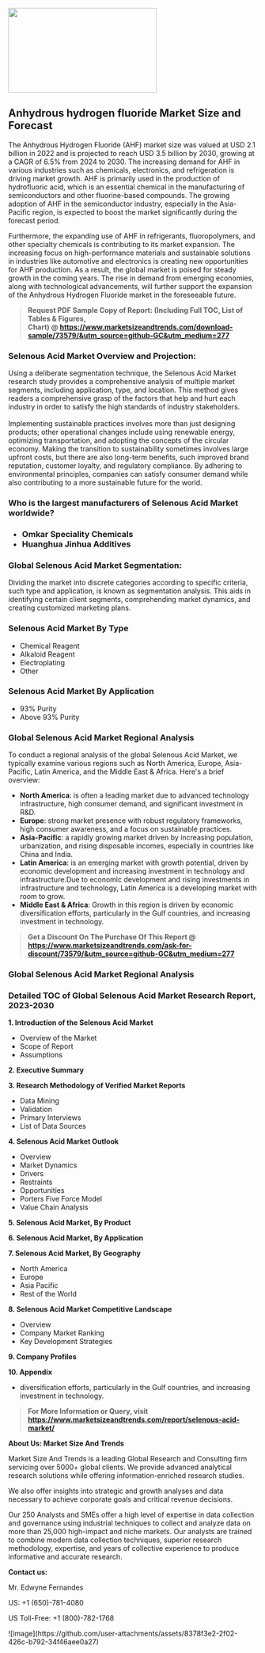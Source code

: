 <p><img class="alignnone size-medium wp-image-20088" src="https://ffe5etoiles.com/wp-content/uploads/2024/12/MST1-300x171.png" alt="" width="300" height="171" /></p><h2>Anhydrous hydrogen fluoride Market Size and Forecast</h2><p>The Anhydrous Hydrogen Fluoride (AHF) market size was valued at USD 2.1 billion in 2022 and is projected to reach USD 3.5 billion by 2030, growing at a CAGR of 6.5% from 2024 to 2030. The increasing demand for AHF in various industries such as chemicals, electronics, and refrigeration is driving market growth. AHF is primarily used in the production of hydrofluoric acid, which is an essential chemical in the manufacturing of semiconductors and other fluorine-based compounds. The growing adoption of AHF in the semiconductor industry, especially in the Asia-Pacific region, is expected to boost the market significantly during the forecast period.</p><p>Furthermore, the expanding use of AHF in refrigerants, fluoropolymers, and other specialty chemicals is contributing to its market expansion. The increasing focus on high-performance materials and sustainable solutions in industries like automotive and electronics is creating new opportunities for AHF production. As a result, the global market is poised for steady growth in the coming years. The rise in demand from emerging economies, along with technological advancements, will further support the expansion of the Anhydrous Hydrogen Fluoride market in the foreseeable future.</p></p><blockquote id="" class=""><strong>Request PDF Sample Copy of Report: (Including Full TOC, List of Tables &amp; Figures, Chart)&nbsp;@&nbsp;<strong><a href="https://www.marketsizeandtrends.com/download-sample/73579/&utm_source=github-GC&utm_medium=277" target="_blank">https://www.marketsizeandtrends.com/download-sample/73579/&utm_source=github-GC&utm_medium=277</a></strong></strong></blockquote><h3 id="" class="">Selenous Acid Market&nbsp;Overview and Projection:</h3><p id="" class="">Using a deliberate segmentation technique, the Selenous Acid Market research study provides a comprehensive analysis of multiple market segments, including application, type, and location. This method gives readers a comprehensive grasp of the factors that help and hurt each industry in order to satisfy the high standards of industry stakeholders. <br /> <br />Implementing sustainable practices involves more than just designing products; other operational changes include using renewable energy, optimizing transportation, and adopting the concepts of the circular economy. Making the transition to sustainability sometimes involves large upfront costs, but there are also long-term benefits, such improved brand reputation, customer loyalty, and regulatory compliance. By adhering to environmental principles, companies can satisfy consumer demand while also contributing to a more sustainable future for the world.</p><h3 id="" class="">Who is the largest manufacturers of&nbsp;Selenous Acid Market worldwide?</h3><h3 class=""><p><ul><li>Omkar Speciality Chemicals </li><li> Huanghua Jinhua Additives</li></ul></p></h3><h3 id="" class="">Global&nbsp;Selenous Acid Market Segmentation:</h3><p id="" class="">Dividing the market into discrete categories according to specific criteria, such type and application, is known as segmentation analysis. This aids in identifying certain client segments, comprehending market dynamics, and creating customized marketing plans.</p><h3 id="" class="">Selenous Acid Market&nbsp;By Type</h3><p><p><ul><li>Chemical Reagent</li><li> Alkaloid Reagent</li><li> Electroplating</li><li> Other</p></li></ul></p></p><h3 id="" class="">Selenous Acid Market&nbsp;By Application</h3><p class=""><p><ul><li>93% Purity</li><li> Above 93% Purity</li></ul></p></p><h3 id="" class="">Global Selenous Acid Market Regional Analysis</h3><p id="" class="">To conduct a regional analysis of the global Selenous Acid Market, we typically examine various regions such as North America, Europe, Asia-Pacific, Latin America, and the Middle East &amp; Africa. Here's a brief overview:</p><ul><li><strong>North America</strong>: is often a leading market due to advanced technology infrastructure, high consumer demand, and significant investment in R&amp;D.</li><li><strong>Europe</strong>: strong market presence with robust regulatory frameworks, high consumer awareness, and a focus on sustainable practices.</li><li><strong>Asia-Pacific</strong>: a rapidly growing market driven by increasing population, urbanization, and rising disposable incomes, especially in countries like China and India.</li><li><strong>Latin America</strong>: is an emerging market with growth potential, driven by economic development and increasing investment in technology and infrastructure.Due to economic development and rising investments in infrastructure and technology, Latin America is a developing market with room to grow.</li><li><strong>Middle East &amp; Africa</strong>: Growth in this region is driven by economic diversification efforts, particularly in the Gulf countries, and increasing investment in technology.</li></ul><blockquote id="" class=""><strong>Get a Discount On The Purchase Of This Report @ <strong><a href="https://www.marketsizeandtrends.com/ask-for-discount/73579/&utm_source=github-GC&utm_medium=277" target="_blank">https://www.marketsizeandtrends.com/ask-for-discount/73579/&utm_source=github-GC&utm_medium=277</a></strong></strong></blockquote><h3 id="" class="">Global Selenous Acid Market Regional Analysis</h3><h3 id="" class="">Detailed TOC of Global Selenous Acid Market Research Report, 2023-2030</h3><p id="" class=""><strong>1. Introduction of the Selenous Acid Market</strong></p><ul><li>Overview of the Market</li><li>Scope of Report</li><li>Assumptions</li></ul><p id="" class=""><strong>2. Executive Summary</strong></p><p id="" class=""><strong>3. Research Methodology of Verified Market Reports</strong></p><ul><li>Data Mining</li><li>Validation</li><li>Primary Interviews</li><li>List of Data Sources</li></ul><p id="" class=""><strong>4. Selenous Acid Market Outlook</strong></p><ul><li>Overview</li><li>Market Dynamics</li><li>Drivers</li><li>Restraints</li><li>Opportunities</li><li>Porters Five Force Model</li><li>Value Chain Analysis</li></ul><p id="" class=""><strong>5. Selenous Acid Market, By Product</strong></p><p id="" class=""><strong>6. Selenous Acid Market, By Application</strong></p><p id="" class=""><strong>7. Selenous Acid Market, By Geography</strong></p><ul><li>North America</li><li>Europe</li><li>Asia Pacific</li><li>Rest of the World</li></ul><p id="" class=""><strong>8. Selenous Acid Market Competitive Landscape</strong></p><ul><li>Overview</li><li>Company Market Ranking</li><li>Key Development Strategies</li></ul><p id="" class=""><strong>9. Company Profiles</strong></p><p id="" class=""><strong>10. Appendix</strong></p><ul><li>diversification efforts, particularly in the Gulf countries, and increasing investment in technology.</li></ul><blockquote id="" class=""><strong>For More Information or Query, visit <strong><strong><a href="https://www.marketsizeandtrends.com/report/selenous-acid-market/" target="_blank">https://www.marketsizeandtrends.com/report/selenous-acid-market/</a></strong></strong></strong></blockquote><p id="" class=""><strong>About Us: Market Size And Trends</strong></p><p id="" class="">Market Size And Trends is a leading Global Research and Consulting firm servicing over 5000+ global clients. We provide advanced analytical research solutions while offering information-enriched research studies.</p><p id="" class="">We also offer insights into strategic and growth analyses and data necessary to achieve corporate goals and critical revenue decisions.</p><p id="" class="">Our 250 Analysts and SMEs offer a high level of expertise in data collection and governance using industrial techniques to collect and analyze data on more than 25,000 high-impact and niche markets. Our analysts are trained to combine modern data collection techniques, superior research methodology, expertise, and years of collective experience to produce informative and accurate research.</p><p id="" class=""><strong>Contact us:</strong></p><p id="" class="">Mr. Edwyne Fernandes</p><p id="" class="">US: +1 (650)-781-4080</p><p id="" class="">US Toll-Free: +1 (800)-782-1768</p>
![image](https://github.com/user-attachments/assets/8378f3e2-2f02-426c-b792-34f46aee0a27)
